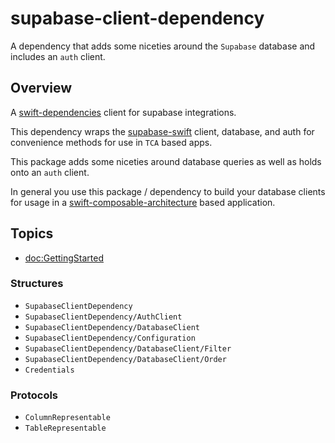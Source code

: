 # supabase-client-dependency

A dependency that adds some niceties around the `Supabase` database and includes an `auth` client.

## Overview

A [swift-dependencies](https://github.com/pointfreeco/swift-dependencies) client for supabase integrations.

This dependency wraps the [supabase-swift](https://github.com/supabase-community/supabase-swift) client,
database, and auth for convenience methods for use in `TCA` based apps.

This package adds some niceties around database queries as well as holds onto an `auth` client.

In general you use this package / dependency to build your database clients for usage in a
[swift-composable-architecture](https://github.com/pointfreeco/swift-composable-architecture) based application.


## Topics

- <doc:GettingStarted>

### Structures

- ``SupabaseClientDependency``
- ``SupabaseClientDependency/AuthClient``
- ``SupabaseClientDependency/DatabaseClient``
- ``SupabaseClientDependency/Configuration``
- ``SupabaseClientDependency/DatabaseClient/Filter``
- ``SupabaseClientDependency/DatabaseClient/Order``
- ``Credentials``

### Protocols

- ``ColumnRepresentable``
- ``TableRepresentable``

